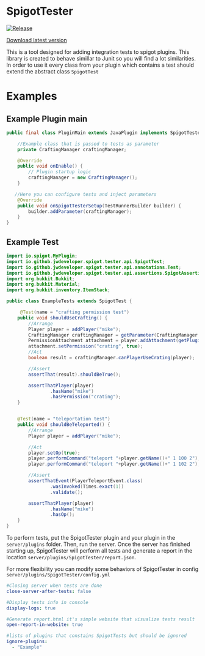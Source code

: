 # SpigotTester
[![Release](https://jitpack.io/v/jwdeveloper/SpigotTester.svg)](https://jitpack.io/#jwdeveloper/SpigotTester)


[Download latest version](https://github.com/jwdeveloper/SpigotTester/releases/latest)

This is a tool designed for adding integration tests to spigot plugins. This library is created to 
behave simillar to Junit so you will find a lot similarities. In order to use it
every class from your plugin which contains a test should extend the abstract class `SpigotTest`

# Examples 

## Example Plugin main 
``` java
public final class PluginMain extends JavaPlugin implements SpigotTesterSetup {

    //Example class that is passed to tests as parameter
    private CraftingManager craftingManager;

    @Override
    public void onEnable() {
        // Plugin startup logic
        craftingManager = new CraftingManager();
    }

   //Here you can configure tests and inject parameters
    @Override
    public void onSpigotTesterSetup(TestRunnerBuilder builder) {
        builder.addParameter(craftingManager);
    }
}


```


## Example Test
```java 
import io.spigot.MyPlugin;
import io.github.jwdeveloper.spigot.tester.api.SpigotTest;
import io.github.jwdeveloper.spigot.tester.api.annotations.Test;
import io.github.jwdeveloper.spigot.tester.api.assertions.SpigotAssertion;
import org.bukkit.Bukkit;
import org.bukkit.Material;
import org.bukkit.inventory.ItemStack;

public class ExampleTests extends SpigotTest {

     @Test(name = "crafting permission test")
    public void shouldUseCrafting() {
        //Arrange
        Player player = addPlayer("mike");
        CraftingManager craftingManager = getParameter(CraftingManager.class);
        PermissionAttachment attachment = player.addAttachment(getPlugin());
        attachment.setPermission("crating", true);
        //Act
        boolean result = craftingManager.canPlayerUseCrating(player);

        //Assert
        assertThat(result).shouldBeTrue();

        assertThatPlayer(player)
                .hasName("mike")
                .hasPermission("crating");
    }


    @Test(name = "teleportation test")
    public void shouldBeTeleported() {
        //Arrange
        Player player = addPlayer("mike");

        //Act
        player.setOp(true);
        player.performCommand("teleport "+player.getName()+" 1 100 2");
        player.performCommand("teleport "+player.getName()+" 1 102 2");

        //Assert
        assertThatEvent(PlayerTeleportEvent.class)
                .wasInvoked(Times.exact(1))
                .validate();

        assertThatPlayer(player)
                .hasName("mike")
                .hasOp();
    }
}
```

To perform tests, put the SpigotTester plugin and your plugin in the `server/plugins` folder.
Then, run the server. Once the server has finished starting up, SpigotTester will perform all tests and generate a report in the location `server/plugins/SpigotTester/report.json`.


For more flexibility you can modify some behaviors of SpigotTester in config `server/plugins/SpigotTester/config.yml` 

```yaml
#Closing server when tests are done
close-server-after-tests: false

#Display tests info in console
display-logs: true

#Generate report.html it's simple website that visualize tests result
open-report-in-website: true

#lists of plugins that constains SpigotTests but should be ignored
ignore-plugins:
  - "Example"
```



